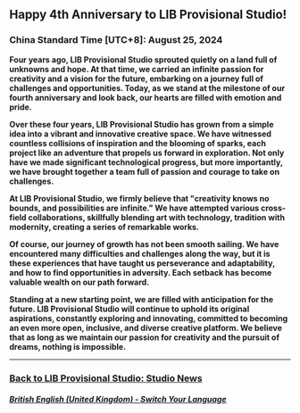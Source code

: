 ## Happy 4th Anniversary to LIB Provisional Studio!
### China Standard Time [UTC+8]: August 25, 2024

**Four years ago, LIB Provisional Studio sprouted quietly on a land full of unknowns and hope. At that time, we carried an infinite passion for creativity and a vision for the future, embarking on a journey full of challenges and opportunities. Today, as we stand at the milestone of our fourth anniversary and look back, our hearts are filled with emotion and pride.**

**Over these four years, LIB Provisional Studio has grown from a simple idea into a vibrant and innovative creative space. We have witnessed countless collisions of inspiration and the blooming of sparks, each project like an adventure that propels us forward in exploration. Not only have we made significant technological progress, but more importantly, we have brought together a team full of passion and courage to take on challenges.**

**At LIB Provisional Studio, we firmly believe that "creativity knows no bounds, and possibilities are infinite." We have attempted various cross-field collaborations, skillfully blending art with technology, tradition with modernity, creating a series of remarkable works.**

**Of course, our journey of growth has not been smooth sailing. We have encountered many difficulties and challenges along the way, but it is these experiences that have taught us perseverance and adaptability, and how to find opportunities in adversity. Each setback has become valuable wealth on our path forward.**

**Standing at a new starting point, we are filled with anticipation for the future. LIB Provisional Studio will continue to uphold its original aspirations, constantly exploring and innovating, committed to becoming an even more open, inclusive, and diverse creative platform. We believe that as long as we maintain our passion for creativity and the pursuit of dreams, nothing is impossible.**

---

### [Back to LIB Provisional Studio: Studio News](https://libps.github.io/en/british/News)

##### [British English (United Kingdom) - Switch Your Language](https://libps.github.io/index.md)
